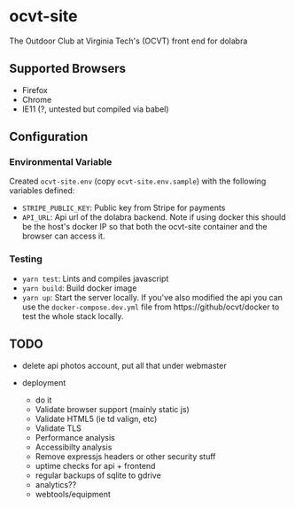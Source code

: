 # ocvt-site

The Outdoor Club at Virginia Tech's (OCVT) front end for dolabra

## Supported Browsers

* Firefox
* Chrome
* IE11 (?, untested but compiled via babel)


## Configuration

### Environmental Variable

Created `ocvt-site.env` (copy `ocvt-site.env.sample`) with the following variables defined:
* `STRIPE_PUBLIC_KEY`: Public key from Stripe for payments
* `API_URL`: Api url of the dolabra backend. Note if using docker this should be the host's docker IP so that both the ocvt-site container and the browser can access it.

### Testing

* `yarn test`: Lints and compiles javascript
* `yarn build`: Build docker image
* `yarn up`: Start the server locally. If you've also modified the api you can use the `docker-compose.dev.yml` file from https://github/ocvt/docker to test the whole stack locally.

## TODO

* delete api photos account, put all that under webmaster

* deployment
  * do it
  * Validate browser support (mainly static js)
  * Validate HTML5 (ie td valign, etc)
  * Validate TLS
  * Performance analysis
  * Accessibilty analysis
  * Remove expressjs headers or other security stuff
  * uptime checks for api + frontend
  * regular backups of sqlite to gdrive
  * analytics??
  * webtools/equipment
